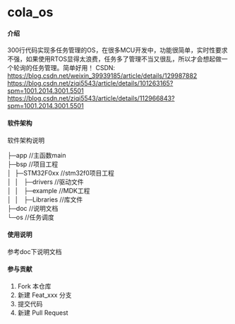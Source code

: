 # cola_os

#### 介绍
300行代码实现多任务管理的OS，在很多MCU开发中，功能很简单，实时性要求不强，如果使用RTOS显得太浪费，任务多了管理不当又很乱，所以才会想起做一个轮询的任务管理。简单好用！
CSDN:
https://blog.csdn.net/weixin_39939185/article/details/129987882
https://blog.csdn.net/ziqi5543/article/details/101263165?spm=1001.2014.3001.5501
https://blog.csdn.net/ziqi5543/article/details/112966843?spm=1001.2014.3001.5501
#### 软件架构
软件架构说明

├─app      //主函数main  
├─bsp      //项目工程  
│&nbsp;&nbsp;├─STM32F0xx //stm32f0项目工程  
│&nbsp;&nbsp;│&nbsp;&nbsp;  ├─drivers //驱动文件  
│&nbsp;&nbsp;│&nbsp;&nbsp;  ├─example //MDK工程  
│&nbsp;&nbsp;│&nbsp;&nbsp;  ├─Libraries //库文件  
├─doc       //说明文档  
└─os        //任务调度  

#### 使用说明
参考doc下说明文档

#### 参与贡献

1. Fork 本仓库
2. 新建 Feat_xxx 分支
3. 提交代码
4. 新建 Pull Request

